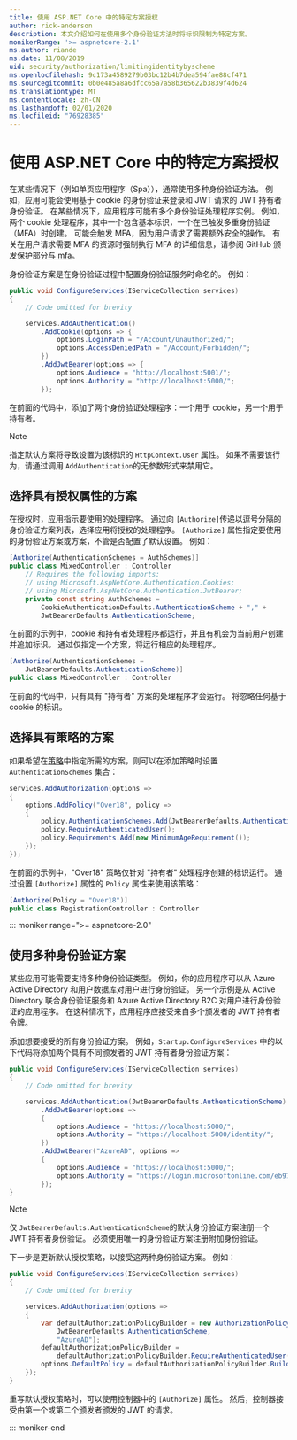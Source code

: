 ```yaml
---
title: 使用 ASP.NET Core 中的特定方案授权
author: rick-anderson
description: 本文介绍如何在使用多个身份验证方法时将标识限制为特定方案。
monikerRange: '>= aspnetcore-2.1'
ms.author: riande
ms.date: 11/08/2019
uid: security/authorization/limitingidentitybyscheme
ms.openlocfilehash: 9c173a4589279b03bc12b4b7dea594fae88cf471
ms.sourcegitcommit: 0b0e485a8a6dfcc65a7a58b365622b3839f4d624
ms.translationtype: MT
ms.contentlocale: zh-CN
ms.lasthandoff: 02/01/2020
ms.locfileid: "76928385"
---
```

# <a name="authorize-with-a-specific-scheme-in-aspnet-core"></a>使用 ASP.NET Core 中的特定方案授权

在某些情况下（例如单页应用程序（Spa）），通常使用多种身份验证方法。 例如，应用可能会使用基于 cookie 的身份验证来登录和 JWT 请求的 JWT 持有者身份验证。 在某些情况下，应用程序可能有多个身份验证处理程序实例。 例如，两个 cookie 处理程序，其中一个包含基本标识，一个在已触发多重身份验证（MFA）时创建。 可能会触发 MFA，因为用户请求了需要额外安全的操作。 有关在用户请求需要 MFA 的资源时强制执行 MFA 的详细信息，请参阅 GitHub 颁发[保护部分与 mfa](https://github.com/aspnet/AspNetCore.Docs/issues/15791#issuecomment-580464195)。

身份验证方案是在身份验证过程中配置身份验证服务时命名的。 例如：

```csharp
public void ConfigureServices(IServiceCollection services)
{
    // Code omitted for brevity

    services.AddAuthentication()
        .AddCookie(options => {
            options.LoginPath = "/Account/Unauthorized/";
            options.AccessDeniedPath = "/Account/Forbidden/";
        })
        .AddJwtBearer(options => {
            options.Audience = "http://localhost:5001/";
            options.Authority = "http://localhost:5000/";
        });
```

在前面的代码中，添加了两个身份验证处理程序：一个用于 cookie，另一个用于持有者。

>[!NOTE]
>指定默认方案将导致设置为该标识的 `HttpContext.User` 属性。 如果不需要该行为，请通过调用 `AddAuthentication`的无参数形式来禁用它。

## <a name="selecting-the-scheme-with-the-authorize-attribute"></a>选择具有授权属性的方案

在授权时，应用指示要使用的处理程序。 通过向 `[Authorize]`传递以逗号分隔的身份验证方案列表，选择应用将授权的处理程序。 `[Authorize]` 属性指定要使用的身份验证方案或方案，不管是否配置了默认设置。 例如：

```csharp
[Authorize(AuthenticationSchemes = AuthSchemes)]
public class MixedController : Controller
    // Requires the following imports:
    // using Microsoft.AspNetCore.Authentication.Cookies;
    // using Microsoft.AspNetCore.Authentication.JwtBearer;
    private const string AuthSchemes =
        CookieAuthenticationDefaults.AuthenticationScheme + "," +
        JwtBearerDefaults.AuthenticationScheme;
```

在前面的示例中，cookie 和持有者处理程序都运行，并且有机会为当前用户创建并追加标识。 通过仅指定一个方案，将运行相应的处理程序。

```csharp
[Authorize(AuthenticationSchemes = 
    JwtBearerDefaults.AuthenticationScheme)]
public class MixedController : Controller
```

在前面的代码中，只有具有 "持有者" 方案的处理程序才会运行。 将忽略任何基于 cookie 的标识。

## <a name="selecting-the-scheme-with-policies"></a>选择具有策略的方案

如果希望在[策略](xref:security/authorization/policies)中指定所需的方案，则可以在添加策略时设置 `AuthenticationSchemes` 集合：

```csharp
services.AddAuthorization(options =>
{
    options.AddPolicy("Over18", policy =>
    {
        policy.AuthenticationSchemes.Add(JwtBearerDefaults.AuthenticationScheme);
        policy.RequireAuthenticatedUser();
        policy.Requirements.Add(new MinimumAgeRequirement());
    });
});
```

在前面的示例中，"Over18" 策略仅针对 "持有者" 处理程序创建的标识运行。 通过设置 `[Authorize]` 属性的 `Policy` 属性来使用该策略：

```csharp
[Authorize(Policy = "Over18")]
public class RegistrationController : Controller
```

::: moniker range=">= aspnetcore-2.0"

## <a name="use-multiple-authentication-schemes"></a>使用多种身份验证方案

某些应用可能需要支持多种身份验证类型。 例如，你的应用程序可以从 Azure Active Directory 和用户数据库对用户进行身份验证。 另一个示例是从 Active Directory 联合身份验证服务和 Azure Active Directory B2C 对用户进行身份验证的应用程序。 在这种情况下，应用程序应接受来自多个颁发者的 JWT 持有者令牌。

添加想要接受的所有身份验证方案。 例如，`Startup.ConfigureServices` 中的以下代码将添加两个具有不同颁发者的 JWT 持有者身份验证方案：

```csharp
public void ConfigureServices(IServiceCollection services)
{
    // Code omitted for brevity

    services.AddAuthentication(JwtBearerDefaults.AuthenticationScheme)
        .AddJwtBearer(options =>
        {
            options.Audience = "https://localhost:5000/";
            options.Authority = "https://localhost:5000/identity/";
        })
        .AddJwtBearer("AzureAD", options =>
        {
            options.Audience = "https://localhost:5000/";
            options.Authority = "https://login.microsoftonline.com/eb971100-6f99-4bdc-8611-1bc8edd7f436/";
        });
}
```

> [!NOTE]
> 仅 `JwtBearerDefaults.AuthenticationScheme`的默认身份验证方案注册一个 JWT 持有者身份验证。 必须使用唯一的身份验证方案注册附加身份验证。

下一步是更新默认授权策略，以接受这两种身份验证方案。 例如：

```csharp
public void ConfigureServices(IServiceCollection services)
{
    // Code omitted for brevity

    services.AddAuthorization(options =>
    {
        var defaultAuthorizationPolicyBuilder = new AuthorizationPolicyBuilder(
            JwtBearerDefaults.AuthenticationScheme,
            "AzureAD");
        defaultAuthorizationPolicyBuilder = 
            defaultAuthorizationPolicyBuilder.RequireAuthenticatedUser();
        options.DefaultPolicy = defaultAuthorizationPolicyBuilder.Build();
    });
}
```

重写默认授权策略时，可以使用控制器中的 `[Authorize]` 属性。 然后，控制器接受由第一个或第二个颁发者颁发的 JWT 的请求。

::: moniker-end
